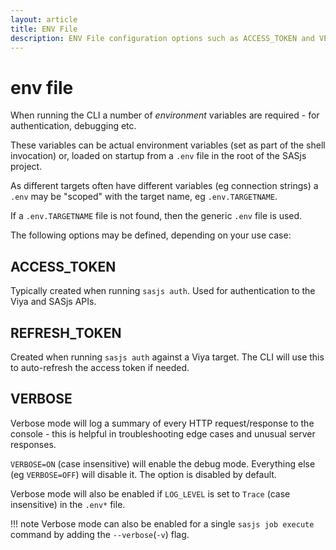 ```yaml
---
layout: article
title: ENV File
description: ENV File configuration options such as ACCESS_TOKEN and VERBOSE are documented here
---
```


# env file

When running the CLI a number of _environment_ variables are required - for authentication, debugging etc.

These variables can be actual environment variables (set as part of the shell invocation) or, loaded on startup from a `.env` file in the root of the SASjs project.

As different targets often have different variables (eg connection strings) a `.env` may be "scoped" with the target name, eg `.env.TARGETNAME`.

If a `.env.TARGETNAME` file is not found, then the generic `.env` file is used.

The following options may be defined, depending on your use case:

## ACCESS_TOKEN

Typically created when running `sasjs auth`.  Used for authentication to the Viya and SASjs APIs.

## REFRESH_TOKEN

Created when running `sasjs auth` against a Viya target.  The CLI will use this to auto-refresh the access token if needed.

## VERBOSE

Verbose mode will log a summary of every HTTP request/response to the console - this is helpful in troubleshooting edge cases and unusual server responses.

`VERBOSE=ON` (case insensitive) will enable the debug mode. Everything else (eg `VERBOSE=OFF`) will disable it.  The option is disabled by default.

Verbose mode will also be enabled if `LOG_LEVEL` is set to `Trace` (case insensitive) in the `.env*` file.

!!! note
    Verbose mode can also be enabled for a single `sasjs job execute` command by adding the `--verbose`(`-v`) flag.
